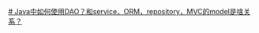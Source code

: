 [# Java中如何使用DAO？和service，ORM，repository，MVC的model是啥关系？](https://www.zhihu.com/question/589707954/answer/2937836966)


